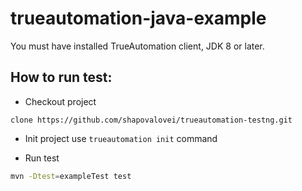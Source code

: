 # trueautomation-java-example

You must have installed TrueAutomation client, JDK 8 or later. 

## How to run test: 

* Checkout project
 
 ```
 clone https://github.com/shapovalovei/trueautomation-testng.git
 ```

* Init project use `trueautomation init` command
 
* Run test

```bash
mvn -Dtest=exampleTest test

```